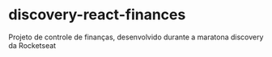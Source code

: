 # discovery-react-finances
Projeto de controle de finanças, desenvolvido durante a maratona discovery da Rocketseat 
